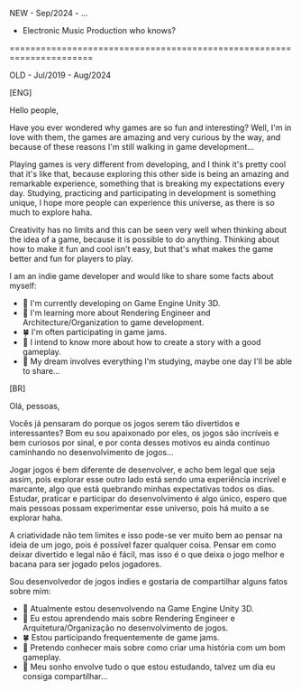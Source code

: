 NEW - Sep/2024 - ...

- Electronic Music Production who knows?
  
======================================================================

OLD - Jul/2019 - Aug/2024 

[ENG]

Hello people,

  Have you ever wondered why games are so fun and interesting? Well, I'm in love with them, the games are amazing and very curious by the way, and because of these reasons I'm still walking in game development...

  Playing games is very different from developing, and I think it's pretty cool that it's like that, because exploring this other side is being an amazing and remarkable experience, something that is breaking my expectations every day. Studying, practicing and participating in development is something unique, I hope more people can experience this universe, as there is so much to explore haha.

  Creativity has no limits and this can be seen very well when thinking about the idea of a game, because it is possible to do anything. Thinking about how to make it fun and cool isn't easy, but that's what makes the game better and fun for players to play.

I am an indie game developer and would like to share some facts about myself:

- 🔭 I'm currently developing on Game Engine Unity 3D.
- 🌱 I'm learning more about Rendering Engineer and Architecture/Organization to game development.
- 🍀 I'm often participating in game jams.
- 🔔 I intend to know more about how to create a story with a good gameplay.
- 🚩 My dream involves everything I'm studying, maybe one day I'll be able to share...

[BR]

Olá, pessoas,

  Vocês já pensaram do porque os jogos serem tão divertidos e interessantes? Bom eu sou apaixonado por eles, os jogos são incríveis e bem curiosos por sinal, e por conta desses motivos eu ainda continuo caminhando no desenvolvimento de jogos...

  Jogar jogos é bem diferente de desenvolver, e acho bem legal que seja assim, pois explorar esse outro lado está sendo uma experiência incrível e marcante, algo que está quebrando minhas expectativas todos os dias. Estudar, praticar e participar do desenvolvimento é algo único, espero que mais pessoas possam experimentar esse universo, pois há muito a se explorar haha.

  A criatividade não tem limites e isso pode-se ver muito bem ao pensar na ideia de um jogo, pois é possível fazer qualquer coisa. Pensar em como deixar divertido e legal não é fácil, mas isso é o que deixa o jogo melhor e bacana para ser jogado pelos jogadores.

  Sou desenvolvedor de jogos indies e gostaria de compartilhar alguns fatos sobre mim:

- 🔭 Atualmente estou desenvolvendo na Game Engine Unity 3D.
- 🌱 Eu estou aprendendo mais sobre Rendering Engineer e Arquitetura/Organização no desenvolvimento de jogos.
- 🍀 Estou participando frequentemente de game jams.
- 🔔 Pretendo conhecer mais sobre como criar uma história com um bom gameplay.
- 🚩 Meu sonho envolve tudo o que estou estudando, talvez um dia eu consiga compartilhar...


<!--
**fiwon123/fiwon123** is a ✨ _special_ ✨ repository because its `README.md` (this file) appears on your GitHub profile.

Here are some ideas to get you started:

- 🔭 I’m currently working on ...
- 🌱 I’m currently learning ...
- 👯 I’m looking to collaborate on ...
- 🤔 I’m looking for help with ...
- 💬 Ask me about ...
- 📫 How to reach me: ...
- 😄 Pronouns: ...
- ⚡ Fun fact: ...
-->
